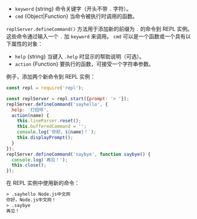 <!-- YAML
added: v0.3.0
-->

* `keyword` {string} 命令关键字（开头不带 `.` 字符）。
* `cmd` {Object|Function} 当命令被执行时调用的函数。

`replServer.defineCommand()` 方法用于添加新的前缀为 `.` 的命令到 REPL 实例。
这些命令通过输入一个 `.` 加 `keyword` 来调用。
`cmd` 可以是一个函数或一个具有以下属性的对象：

* `help` {string} 当键入 `.help` 时显示的帮助说明（可选）。
* `action` {Function} 要执行的函数，可接受一个字符串参数。

例子，添加两个新命令到 REPL 实例：

```js
const repl = require('repl');

const replServer = repl.start({prompt: '> '});
replServer.defineCommand('sayhello', {
  help: '打招呼',
  action(name) {
    this.lineParser.reset();
    this.bufferedCommand = '';
    console.log(`你好，${name}！`);
    this.displayPrompt();
  }
});
replServer.defineCommand('saybye', function saybye() {
  console.log('再见！');
  this.close();
});
```

在 REPL 实例中使用新的命令：

```txt
> .sayhello Node.js中文网
你好，Node.js中文网！
> .saybye
再见！
```

